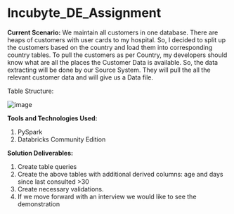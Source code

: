 # Incubyte_DE_Assignment
**Current Scenario:**
We maintain all customers in one database. There are heaps of customers with user cards to my hospital. So, I decided to split up the customers based on the country and load them into corresponding country tables.
To pull the customers as per Country, my developers should know what are all the places the Customer Data is available. So, the data extracting will be done by our Source System. They will pull the all the relevant customer data and will give us a Data file.

Table Structure:

![image](https://github.com/user-attachments/assets/f0dcfa79-d3fa-4777-94b7-00d276730951)

**Tools and Technologies Used:**
1. PySpark
2. Databricks Community Edition


**Solution Deliverables:**
1. Create table queries
2. Create the above tables with additional derived columns: age and days since last consulted >30
3. Create necessary validations.
4. If we move forward with an interview we would like to see the demonstration
